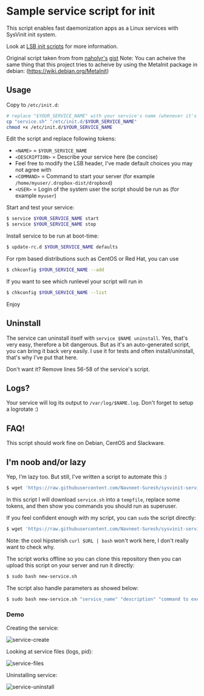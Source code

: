 # Sample service script for init

This script enables fast daemonization apps as a Linux services with SysVinit init system.

Look at [LSB init scripts](http://wiki.debian.org/LSBInitScripts) for more information.

Original script taken from from [naholyr's](https://github.com/naholyr) [gist](https://gist.github.com/naholyr/4275302)
Note: You can acheive the same thing that this project tries to acheive by using the MetaInit package in debian:
(https://wiki.debian.org/MetaInit)

## Usage

Copy to `/etc/init.d`:

```sh
# replace "$YOUR_SERVICE_NAME" with your service's name (whenever it's not enough obvious)
cp "service.sh" "/etc/init.d/$YOUR_SERVICE_NAME"
chmod +x /etc/init.d/$YOUR_SERVICE_NAME
```

Edit the script and replace following tokens:

* `<NAME>` = `$YOUR_SERVICE_NAME`
* `<DESCRIPTION>` = Describe your service here (be concise)
* Feel free to modify the LSB header, I've made default choices you may not agree with
* `<COMMAND>` = Command to start your server (for example `/home/myuser/.dropbox-dist/dropboxd`)
* `<USER>` = Login of the system user the script should be run as (for example `myuser`)

Start and test your service:

```sh
$ service $YOUR_SERVICE_NAME start
$ service $YOUR_SERVICE_NAME stop
```

Install service to be run at boot-time:

```sh
$ update-rc.d $YOUR_SERVICE_NAME defaults
```
For rpm based distributions such as CentOS or Red Hat, you can use

```sh
$ chkconfig $YOUR_SERVICE_NAME --add
```
If you want to see which runlevel your script will run in

```sh
$ chkconfig $YOUR_SERVICE_NAME --list
```

Enjoy

## Uninstall

The service can uninstall itself with `service $NAME uninstall`. Yes, that's very easy, therefore a bit dangerous. But as it's an auto-generated script, you can bring it back very easily. I use it for tests and often install/uninstall, that's why I've put that here.

Don't want it? Remove lines 56-58 of the service's script.

## Logs?

Your service will log its output to `/var/log/$NAME.log`. Don't forget to setup a logrotate :)

## FAQ!

This script should work fine on Debian, CentOS and Slackware.

## I'm noob and/or lazy

Yep, I'm lazy too. But still, I've written a script to automate this :)

```sh
$ wget 'https://raw.githubusercontent.com/Navneet-Suresh/sysvinit-service-generator/master/new-service.sh' && bash new-service.sh
```

In this script I will download `service.sh` into a `tempfile`, replace some tokens, and then show you commands you should run as superuser.

If you feel confident enough with my script, you can `sudo` the script directly:

```sh
$ wget 'https://raw.githubusercontent.com/Navneet-Suresh/sysvinit-service-generator/master/new-service.sh' && sudo bash new-service.sh
```

Note: the cool hipsterish `curl $URL | bash` won't work here, I don't really want to check why.

The script works offline so you can clone this repository then you can upload this script on your server and run it 
directly:

```sh
$ sudo bash new-service.sh
```

The script also handle parameters as showed below:

```sh
$ sudo bash new-service.sh "service_name" "description" "command to execute" "user which executes the command"
```

### Demo

Creating the service:

![service-create](screenshots/service-create.png)

Looking at service files (logs, pid):

![service-files](screenshots/service-files.png)

Uninstalling service:

![service-uninstall](screenshots/service-uninstall.png)

